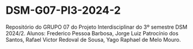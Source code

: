 # DSM-G07-PI3-2024-2
Repositório do GRUPO 07 do Projeto Interdisciplinar do 3º semestre DSM 2024/2. Alunos: Frederico Pessoa Barbosa, Jorge Luiz Patrocínio dos Santos, Rafael Victor Redoval de Sousa, Yago Raphael de Melo Mouro.
